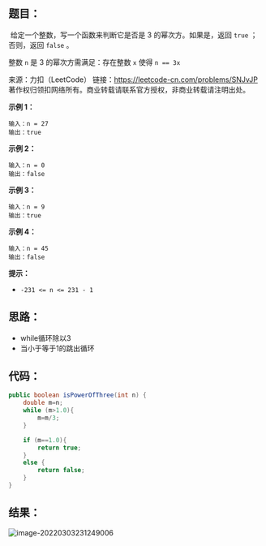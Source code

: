 ##  题目：

​	给定一个整数，写一个函数来判断它是否是 3 的幂次方。如果是，返回 `true` ；否则，返回 `false` 。

整数 `n` 是 3 的幂次方需满足：存在整数 `x` 使得 `n == 3x`



来源：力扣（LeetCode） 链接：https://leetcode-cn.com/problems/SNJvJP 著作权归领扣网络所有。商业转载请联系官方授权，非商业转载请注明出处。

<!--more-->

**示例 1：**

```
输入：n = 27
输出：true
```

**示例 2：**

```
输入：n = 0
输出：false
```

**示例 3：**

```
输入：n = 9
输出：true
```

**示例 4：**

```
输入：n = 45
输出：false
```

**提示：**

- `-231 <= n <= 231 - 1`

## 思路：

- while循环除以3
- 当小于等于1的跳出循环

## 代码：

```java
public boolean isPowerOfThree(int n) {
    double m=n;
    while (m>1.0){
        m=m/3;
    }

    if (m==1.0){
        return true;
    }
    else {
        return false;
    }
}
```

## 结果：

![image-20220303231249006](https://gitee.com/misteryliu/typora/raw/master/image/image-20220303231249006.png)